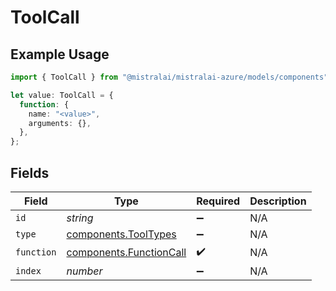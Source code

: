# ToolCall

## Example Usage

```typescript
import { ToolCall } from "@mistralai/mistralai-azure/models/components";

let value: ToolCall = {
  function: {
    name: "<value>",
    arguments: {},
  },
};
```

## Fields

| Field                                                              | Type                                                               | Required                                                           | Description                                                        |
| ------------------------------------------------------------------ | ------------------------------------------------------------------ | ------------------------------------------------------------------ | ------------------------------------------------------------------ |
| `id`                                                               | *string*                                                           | :heavy_minus_sign:                                                 | N/A                                                                |
| `type`                                                             | [components.ToolTypes](../../models/components/tooltypes.md)       | :heavy_minus_sign:                                                 | N/A                                                                |
| `function`                                                         | [components.FunctionCall](../../models/components/functioncall.md) | :heavy_check_mark:                                                 | N/A                                                                |
| `index`                                                            | *number*                                                           | :heavy_minus_sign:                                                 | N/A                                                                |